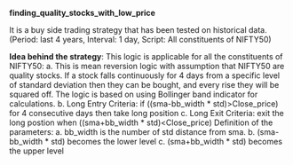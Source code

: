 **finding_quality_stocks_with_low_price**

It is a buy side trading strategy that has been tested on historical data.
(Period: last 4 years, Interval: 1 day, Script: All constituents of NIFTY50)


**Idea behind the strategy**:
This logic is applicable for all the constituents of NIFTY50:
a. This is mean reversion logic with assumption that NIFTY50 are quality stocks. If a stock falls continuously for 4 days from a specific level of standard deviation then they can be bought, and every rise they will be squared off. The logic is based on using Bollinger band indicator for calculations.
b. Long Entry Criteria: if ((sma-bb_width * std)>Close_price) for 4 consecutive days then take long position
c. Long Exit Criteria: exit the long postion when ((sma+bb_width * std)<Close_price)
Definition of the parameters:
a. bb_width is the number of std distance from sma.
b. (sma-bb_width * std) becomes the lower level
c. (sma+bb_width * std) becomes the upper level
